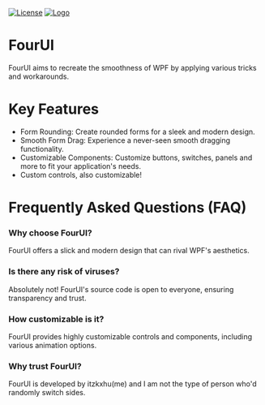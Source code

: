 [![License](https://img.shields.io/badge/license-MIT-blue.svg)](https://opensource.org/licenses/MIT)
[![Logo](https://i.imgur.com/Ui14t6x.png)](https://github.com/1Kxhu/FourUI)


# FourUI

FourUI aims to recreate the smoothness of WPF by applying various tricks and workarounds.

# Key Features

- Form Rounding: Create rounded forms for a sleek and modern design.
- Smooth Form Drag: Experience a never-seen smooth dragging functionality.
- Customizable Components: Customize buttons, switches, panels and more to fit your application's needs.
- Custom controls, also customizable!

# Frequently Asked Questions (FAQ)

### **Why choose FourUI?**
FourUI offers a slick and modern design that can rival WPF's aesthetics.
  
### **Is there any risk of viruses?**
Absolutely not! FourUI's source code is open to everyone, ensuring transparency and trust.

### **How customizable is it?**
FourUI provides highly customizable controls and components, including various animation options.

### **Why trust FourUI?**
FourUI is developed by itzkxhu(me) and I am not the type of person who'd randomly switch sides.
